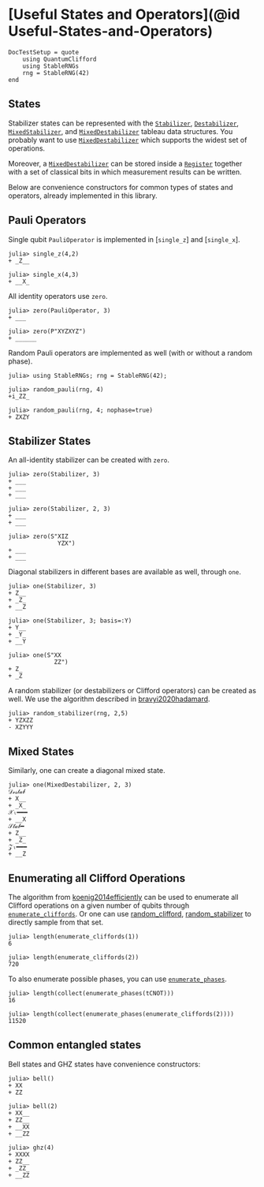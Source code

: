 # [Useful States and Operators](@id Useful-States-and-Operators)

```@meta
DocTestSetup = quote
    using QuantumClifford
    using StableRNGs
    rng = StableRNG(42)
end
```
## States

Stabilizer states can be represented with the [`Stabilizer`](@ref), [`Destabilizer`](@ref), [`MixedStabilizer`](@ref), and [`MixedDestabilizer`](@ref) tableau data structures. You probably want to use [`MixedDestabilizer`](@ref) which supports the widest set of operations.

Moreover, a [`MixedDestabilizer`](@ref) can be stored inside a [`Register`](@ref) together with a set of classical bits in which measurement results can be written.

Below are convenience constructors for common types of states and operators,
already implemented in this library.

## Pauli Operators

Single qubit `PauliOperator` is implemented in [`single_z`] and [`single_x`].

```jldoctest
julia> single_z(4,2)
+ _Z__

julia> single_x(4,3)
+ __X_
```

All identity operators use `zero`.

```jldoctest
julia> zero(PauliOperator, 3)
+ ___

julia> zero(P"XYZXYZ")
+ ______
```

Random Pauli operators are implemented as well (with or without a random phase).

```jldoctest rand
julia> using StableRNGs; rng = StableRNG(42);

julia> random_pauli(rng, 4)
+i_ZZ_

julia> random_pauli(rng, 4; nophase=true)
+ ZXZY
```

## Stabilizer States

An all-identity stabilizer can be created with `zero`.

```jldoctest
julia> zero(Stabilizer, 3)
+ ___
+ ___
+ ___

julia> zero(Stabilizer, 2, 3)
+ ___
+ ___

julia> zero(S"XIZ
              YZX")
+ ___
+ ___
```

Diagonal stabilizers in different bases are available as well, through `one`.

```jldoctest
julia> one(Stabilizer, 3)
+ Z__
+ _Z_
+ __Z

julia> one(Stabilizer, 3; basis=:Y)
+ Y__
+ _Y_
+ __Y

julia> one(S"XX
             ZZ")
+ Z_
+ _Z
```

A random stabilizer (or destabilizers or Clifford operators) can be created as well. We use the algorithm described in [bravyi2020hadamard](@cite).

```jldoctest rand
julia> random_stabilizer(rng, 2,5)
+ YZXZZ
- XZYYY
```
## Mixed States

Similarly, one can create a diagonal mixed state.

```jldoctest
julia> one(MixedDestabilizer, 2, 3)
𝒟ℯ𝓈𝓉𝒶𝒷
+ X__
+ _X_
𝒳ₗ━━━
+ __X
𝒮𝓉𝒶𝒷━
+ Z__
+ _Z_
𝒵ₗ━━━
+ __Z
```

## Enumerating all Clifford Operations

The algorithm from [koenig2014efficiently](@cite) can be used to enumerate all Clifford operations on a given number of qubits through [`enumerate_cliffords`](@ref).
Or one can use [random_clifford](@ref), [random_stabilizer](@ref) to directly sample from that set.

```jldoctest
julia> length(enumerate_cliffords(1))
6

julia> length(enumerate_cliffords(2))
720
```

To also enumerate possible phases, you can use [`enumerate_phases`](@ref).

```jldoctest
julia> length(collect(enumerate_phases(tCNOT)))
16

julia> length(collect(enumerate_phases(enumerate_cliffords(2))))
11520
```

## Common entangled states

Bell states and GHZ states have convenience constructors:

```jldoctest
julia> bell()
+ XX
+ ZZ

julia> bell(2)
+ XX__
+ ZZ__
+ __XX
+ __ZZ

julia> ghz(4)
+ XXXX
+ ZZ__
+ _ZZ_
+ __ZZ
```
